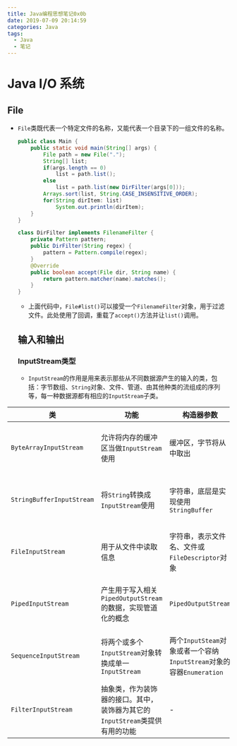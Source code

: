 ```yaml
---
title: Java编程思想笔记0x0b
date: 2019-07-09 20:14:59
categories: Java
tags:
  - Java
  - 笔记
---
```


# Java I/O 系统

## File

- `File`类既代表一个特定文件的名称，又能代表一个目录下的一组文件的名称。

  ```java
  public class Main {
      public static void main(String[] args) {
          File path = new File(".");
          String[] list;
          if(args.length == 0)
              list = path.list();
          else 
              list = path.list(new DirFilter(args[0]));
          Arrays.sort(list, String.CASE_INSENSITIVE_ORDER);
          for(String dirItem: list)
              System.out.println(dirItem);
      }
  }
  
  class DirFilter implements FilenameFilter {
      private Pattern pattern;
      public DirFilter(String regex) {
          pattern = Pattern.compile(regex);
      }
      @Override
      public boolean accept(File dir, String name) {
          return pattern.matcher(name).matches();
      }
  }
  ```

  - 上面代码中，`File#list()`可以接受一个`FilenameFilter`对象，用于过滤文件。此处使用了回调，重载了`accept()`方法并让`list()`调用。

  ## 输入和输出

  ### InputStream类型

  - `InputStream`的作用是用来表示那些从不同数据源产生的输入的类，包括：字节数组、`String`对象、文件、管道、由其他种类的流组成的序列等，每一种数据源都有相应的`InputStream`子类。

| 类                        | 功能                                                         | 构造器参数                                                   | 如何使用                                                     |
| ------------------------- | ------------------------------------------------------------ | ------------------------------------------------------------ | ------------------------------------------------------------ |
| `ByteArrayInputStream`    | 允许将内存的缓冲区当做`InputStream`使用                      | 缓冲区，字节将从中取出                                       | 作为一种数据源：将其与`FilterInputStream`对象相连以提供有用接口 |
| `StringBufferInputStream` | 将`String`转换成`InputStream`使用                            | 字符串，底层是实现使用`StringBuffer`                         | 作为一种数据源：将其与`FilterInputStream`对象相连以提供有用接口 |
| `FileInputStream`         | 用于从文件中读取信息                                         | 字符串，表示文件名、文件或`FileDescriptor`对象               | 作为一种数据源：将其与`FilterInputStream`对象相连以提供有用接口 |
| `PipedInputStream`        | 产生用于写入相关`PipedOutputStream`的数据，实现管道化的概念  | `PipedOutputStream`                                          | 作为一种数据源：将其与`FilterInputStream`对象相连以提供有用接口 |
| `SequenceInputStream`     | 将两个或多个`InputStream`对象转换成单一`InputStream`         | 两个`InputSteam`对象或者一个容纳`InputStream`对象的容器`Enumeration` | 作为多线程中数据源：将其与`FilterInputStream`对象相连以提供有用接口 |
| `FilterInputStream`       | 抽象类，作为装饰器的接口。其中，装饰器为其它的`InputStream`类提供有用的功能 | -                                                            | -                                                            |

​    